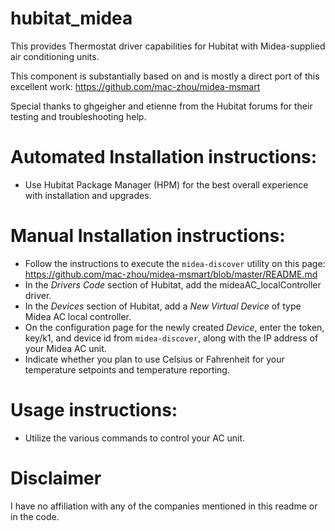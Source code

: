 # hubitat_midea

This provides Thermostat driver capabilities for Hubitat with Midea-supplied air conditioning units.

This component is substantially based on and is mostly a direct port of this excellent work: https://github.com/mac-zhou/midea-msmart

Special thanks to ghgeigher and etienne from the Hubitat forums for their testing and troubleshooting help.

# Automated Installation instructions:
* Use Hubitat Package Manager (HPM) for the best overall experience with installation and upgrades.

# Manual Installation instructions:
* Follow the instructions to execute the `midea-discover` utility on this page: https://github.com/mac-zhou/midea-msmart/blob/master/README.md
* In the *Drivers Code* section of Hubitat, add the mideaAC_localController driver.
* In the *Devices* section of Hubitat, add a *New Virtual Device* of type Midea AC local controller.
* On the configuration page for the newly created *Device*, enter the token, key/k1, and device id from `midea-discover`, along with the IP address of your Midea AC unit.
* Indicate whether you plan to use Celsius or Fahrenheit for your temperature setpoints and temperature reporting.  

# Usage instructions:

* Utilize the various commands to control your AC unit.

# Disclaimer

I have no affiliation with any of the companies mentioned in this readme or in the code.
